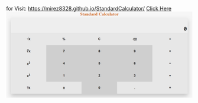 for Visit: https://mirez8328.github.io/StandardCalculator/ <a href="https://mirez8328.github.io/StandardCalculator/">Click Here</a>
![WebView](Standard.png)
